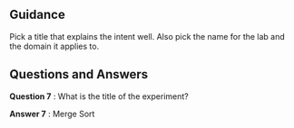 ## Guidance
   Pick a title that explains the intent well. Also pick the name
   for the lab and the domain it applies to.
   
   

## Questions and Answers
    
   **Question 7** : What is the title of the experiment?  

   **Answer 7** : Merge Sort
